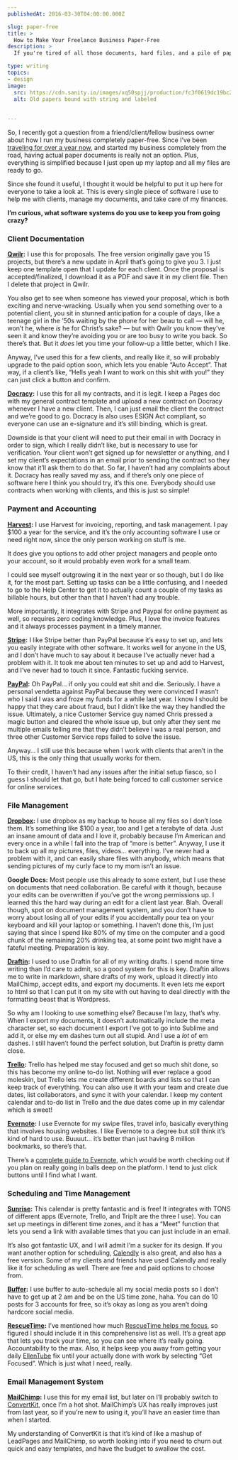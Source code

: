 ```yaml
---
publishedAt: 2016-03-30T04:00:00.000Z

slug: paper-free
title: >
  How to Make Your Freelance Business Paper-Free
description: >
  If you're tired of all those documents, hard files, and a pile of papers on your desk, here's how I run my business completely paper-free

type: writing
topics:
- design
image:
  src: https://cdn.sanity.io/images/xq50spjj/production/fc3f0619dc19bc28075b4743a3a37a692fd8dcc1-4846x2628.jpg
  alt: Old papers bound with string and labeled
  
  
---
```


So, I recently got a question from a friend/client/fellow business owner about how I run my business completely paper-free. Since I’ve been [traveling for over a year now](http://marisamorby.dev/travel/), and started my business completely from the road, having actual paper documents is really not an option. Plus, everything is simplified because I just open up my laptop and all my files are ready to go.

Since she found it useful, I thought it would be helpful to put it up here for everyone to take a look at. This is every single piece of software I use to help me with clients, manage my documents, and take care of my finances.

**I’m curious, what software systems do you use to keep you from going crazy?**

### Client Documentation

**[Qwilr](https://qwilr.com/):** I use this for proposals. The free version originally gave you 15 projects, but there’s a new update in April that’s going to give you 3. I just keep one template open that I update for each client. Once the proposal is accepted/finalized, I download it as a PDF and save it in my client file. Then I delete that project in Qwilr.

You also get to see when someone has viewed your proposal, which is both exciting and nerve-wracking. Usually when you send something over to a potential client, you sit in stunned anticipation for a couple of days, like a teenage girl in the ’50s waiting by the phone for her beau to call — will he, won’t he, where _is_ he for Christ’s sake? — but with Qwilr you know they’ve seen it and know they’re avoiding you or are too busy to write you back. So there’s that. But it _does_ let you time your follow-up a little better, which I like.

Anyway, I’ve used this for a few clients, and really like it, so will probably upgrade to the paid option soon, which lets you enable “Auto Accept”. That way, if a client’s like, “Hells yeah I want to work on this shit with you!” they can just click a button and confirm.

**[Docracy](http://www.docracy.com/):** I use this for all my contracts, and it is legit. I keep a Pages doc with my general contract template and upload a new contract on Docracy whenever I have a new client. Then, I can just email the client the contract and we’re good to go. Docracy is also uses ESIGN Act compliant, so everyone can use an e-signature and it’s still binding, which is great.

Downside is that your client will need to put their email in with Docracy in order to sign, which I really didn’t like, but is necessary to use for verification. Your client won’t get signed up for newsletter or anything, and I set my client’s expectations in an email prior to sending the contract so they know that it’ll ask them to do that. So far, I haven’t had any complaints about it. Docracy has really saved my ass, and if there’s only one piece of software here I think you should try, it’s this one. Everybody should use contracts when working with clients, and this is just so simple!

### Payment and Accounting

**[Harvest](http://getharvest.com/):** I use Harvest for invoicing, reporting, and task management. I pay $100 a year for the service, and it’s the only accounting software I use or need right now, since the only person working on stuff is me.

It does give you options to add other project managers and people onto your account, so it would probably even work for a small team.

I could see myself outgrowing it in the next year or so though, but I do like it, for the most part. Setting up tasks can be a little confusing, and I needed to go to the Help Center to get it to actually count a couple of my tasks as billable hours, but other than that I haven’t had any trouble.

More importantly, it integrates with Stripe and Paypal for online payment as well, so requires zero coding knowledge. Plus, I love the invoice features and it always processes payment in a timely manner.

**[Stripe](https://stripe.com/):** I like Stripe better than PayPal because it’s easy to set up, and lets you easily integrate with other software. It works well for anyone in the US, and I don’t have much to say about it because I’ve actually never had a problem with it. It took me about ten minutes to set up and add to Harvest, and I’ve never had to touch it since. Fantastic fucking service.

**[PayPal](http://www.paypal.com/):** Oh PayPal… if only you could eat shit and die. Seriously. I have a personal vendetta against PayPal because they were convinced I wasn’t who I said I was and froze my funds for a while last year. I know I should be happy that they care about fraud, but I didn’t like the way they handled the issue. Ultimately, a nice Customer Service guy named Chris pressed a magic button and cleared the whole issue up, but only after they sent me multiple emails telling me that they didn’t believe I was a real person, and three other Customer Service reps failed to solve the issue.

Anyway… I still use this because when I work with clients that aren’t in the US, this is the only thing that usually works for them.

To their credit, I haven’t had any issues after the initial setup fiasco, so I guess I should let that go, but I hate being forced to call customer service for online services.

### File Management

**[Dropbox](http://www.dropbox.com/):** I use dropbox as my backup to house all my files so I don’t lose them. It’s something like $100 a year, too and I get a terabyte of data. Just an insane amount of data and I love it, probably because I’m American and every once in a while I fall into the trap of “more is better”. Anyway, I use it to back up all my pictures, files, videos… everything. I’ve never had a problem with it, and can easily share files with anybody, which means that sending pictures of my curly face to my mom isn’t an issue.

**Google Docs:** Most people use this already to some extent, but I use these on documents that need collaboration. Be careful with it though, because your edits can be overwritten if you’ve got the wrong permissions up. I learned this the hard way during an edit for a client last year. Blah. Overall though, spot on document management system, and you don’t have to worry about losing all of your edits if you accidentally pour tea on your keyboard and kill your laptop or something. I haven’t done this, I’m just saying that since I spend like 80% of my time on the computer and a good chunk of the remaining 20% drinking tea, at some point two might have a fateful meeting. Preparation is key.

**[Draftin](http://www.draftin.com/):** I used to use Draftin for all of my writing drafts. I spend more time writing than I’d care to admit, so a good system for this is key. Draftin allows me to write in markdown, share drafts of my work, upload it directly into MailChimp, accept edits, and export my documents. It even lets me export to html so that I can put it on my site with out having to deal directly with the formatting beast that is Wordpress.

So why am I looking to use something else? Because I’m lazy, that’s why. When I export my documents, it doesn’t automatically include the meta character set, so each document I export I’ve got to go into Sublime and add it, or else my em dashes turn out all stupid. And I use a _lot_ of em dashes. I still haven’t found the perfect solution, but Draftin is pretty damn close.

**[Trello](http://www.trello.com/):** Trello has helped me stay focused and get so much shit done, so this has become my online to-do list. Nothing will ever replace a good moleskin, but Trello lets me create different boards and lists so that I can keep track of everything. You can also use it with your team and create due dates, list collaborators, and sync it with your calendar. I keep my content calendar and to-do list in Trello and the due dates come up in my calendar which is sweet!

**[Evernote](http://www.evernote.com/):** I use Evernote for my swipe files, travel info, basically everything that involves housing websites. I like Evernote to a degree but still think it’s kind of hard to use. Buuuut… it’s better than just having 8 million bookmarks, so there’s that.

There’s a [complete guide to Evernote](http://www.noraconrad.com/blog/evernote), which would be worth checking out if you plan on really going in balls deep on the platform. I tend to just click buttons until I find what I want.

### Scheduling and Time Management 

**[Sunrise](https://www.sunrise.am/):** This calendar is pretty fantastic and is free! It integrates with TONS of different apps (Evernote, Trello, and TripIt are the three I use). You can set up meetings in different time zones, and it has a “Meet” function that lets you send a link with available times that you can just include in an email.

It’s also got fantastic UX, and I will admit I’m a sucker for its design. If you want another option for scheduling, [Calendly](https://calendly.com/) is also great, and also has a free version. Some of my clients and friends have used Calendly and really like it for scheduling as well. There are free and paid options to choose from.

**[Buffer](http://www.buffer.com/):** I use buffer to auto-schedule all my social media posts so I don’t have to get up at 2 am and be on the US time zone, haha. You can do 10 posts for 3 accounts for free, so it’s okay as long as you aren’t doing hardcore social media.

**[RescueTime](https://www.rescuetime.com/):** I’ve mentioned how much [RescueTime helps me focus](http://marisamorby.dev/focus/), so figured I should include it in this comprehensive list as well. It’s a great app that lets you track your time, so you can see where it’s really going. Accountability to the max. Also, it helps keep you away from getting your daily [EllenTube](http://ellentube.com/) fix until your actually done with work by selecting “Get Focused”. Which is just what I need, really.

### Email Management System 

**[MailChimp](http://www.mailchimp.com/):** I use this for my email list, but later on I’ll probably switch to [ConvertKit](https://convertkit.com/), once I’m a hot shot. MailChimp’s UX has really improves just from last year, so if you’re new to using it, you’ll have an easier time than when I started.

My understanding of ConvertKit is that it’s kind of like a mashup of LeadPages and MailChimp, so worth looking into if you need to churn out quick and easy templates, and have the budget to swallow the cost.